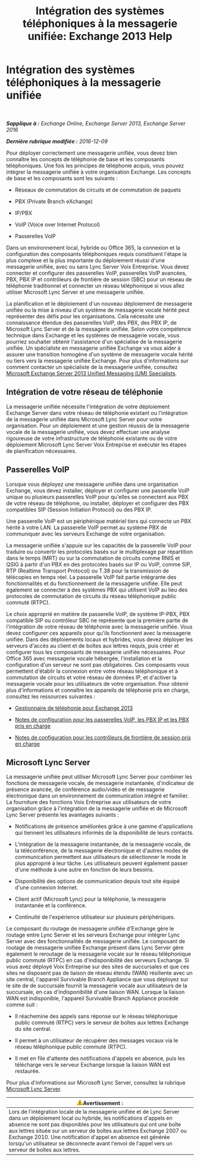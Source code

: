 ﻿---
title: 'Intégration des systèmes téléphoniques à la messagerie unifiée: Exchange 2013 Help'
TOCTitle: Intégration des systèmes téléphoniques à la messagerie unifiée
ms:assetid: b8790117-b040-4c84-9d34-005c75088e76
ms:mtpsurl: https://technet.microsoft.com/fr-fr/library/JJ673558(v=EXCHG.150)
ms:contentKeyID: 50555484
ms.date: 04/24/2018
mtps_version: v=EXCHG.150
ms.translationtype: HT
---

# Intégration des systèmes téléphoniques à la messagerie unifiée

 

_**Sapplique à :** Exchange Online, Exchange Server 2013, Exchange Server 2016_

_**Dernière rubrique modifiée :** 2016-12-09_

Pour déployer correctement une messagerie unifiée, vous devez bien connaître les concepts de téléphonie de base et les composants téléphoniques. Une fois les principes de téléphonie acquis, vous pouvez intégrer la messagerie unifiée à votre organisation Exchange. Les concepts de base et les composants sont les suivants :

  - Réseaux de commutation de circuits et de commutation de paquets

  - PBX (Private Branch eXchange)

  - IP/PBX

  - VoIP (Voice over Internet Protocol)

  - Passerelles VoIP

Dans un environnement local, hybride ou Office 365, la connexion et la configuration des composants téléphoniques requis constituent l'étape la plus complexe et la plus importante du déploiement réussi d'une messagerie unifiée, avec ou sans Lync Server Voix Entreprise. Vous devez connecter et configurer des passerelles VoIP, passerelles VoIP avancées, PBX, PBX IP et contrôleurs de frontière de session (SBC) pour un réseau de téléphonie traditionnel et connecter un réseau téléphonique si vous allez utiliser Microsoft Lync Server et une messagerie unifiée.

La planification et le déploiement d'un nouveau déploiement de messagerie unifiée ou la mise à niveau d'un système de messagerie vocale hérité peut représenter des défis pour les organisations. Cela nécessite une connaissance étendue des passerelles VoIP, des PBX, des PBX IP, de Microsoft Lync Server et de la messagerie unifiée. Selon votre compétence technique dans Exchange et les systèmes de messagerie vocale, vous pourriez souhaiter obtenir l'assistance d'un spécialise de la messagerie unifiée. Un spécialiste en messagerie unifiée Exchange va vous aider à assurer une transition homogène d'un système de messagerie vocale hérité ou tiers vers la messagerie unifiée Exchange. Pour plus d'informations sur comment contacter un spécialiste de la messagerie unifiée, consultez [Microsoft Exchange Server 2013 Unified Messaging (UM) Specialists](http://go.microsoft.com/fwlink/p/?linkid=262708).

## Intégration de votre réseau de téléphonie

La messagerie unifiée nécessite l'intégration de votre déploiement Exchange Server dans votre réseau de téléphonie existant ou l'intégration de la messagerie unifiée dans Microsoft Lync Server pour votre organisation. Pour un déploiement et une gestion réussis de la messagerie vocale de la messagerie unifiée, vous devez effectuer une analyse rigoureuse de votre infrastructure de téléphonie existante ou de votre déploiement Microsoft Lync Server Voix Entreprise et exécuter les étapes de planification nécessaires.

## Passerelles VoIP

Lorsque vous déployez une messagerie unifiée dans une organisation Exchange, vous devez installer, déployer et configurer une passerelle VoIP unique ou plusieurs passerelles VoIP pour qu'elles se connectent aux PBX de votre réseau de téléphonie, ou installer, déployer et configurer des PBX compatibles SIP (Session Initiation Protocol) ou des PBX IP.

Une passerelle VoIP est un périphérique matériel tiers qui connecte un PBX hérité à votre LAN. La passerelle VoIP permet au système PBX de communiquer avec les serveurs Exchange de votre organisation.

La messagerie unifiée s'appuie sur les capacités de la passerelle VoIP pour traduire ou convertir les protocoles basés sur le multiplexage par répartition dans le temps (MRT) ou sur la commutation de circuits comme RNIS et QSIG à partir d'un PBX en des protocoles basés sur IP ou VoIP, comme SIP, RTP (Realtime Transport Protocol) ou T.38 pour la transmission de télécopies en temps réel. La passerelle VoIP fait partie intégrante des fonctionnalités et du fonctionnement de la messagerie unifiée. Elle peut également se connecter à des systèmes PBX qui utilisent VoIP au lieu des protocoles de commutation de circuits du réseau téléphonique public commuté (RTPC).

Le choix approprié en matière de passerelle VoIP, de système IP-PBX, PBX compatible SIP ou contrôleur SBC ne représente que la première partie de l'intégration de votre réseau de téléphonie avec la messagerie unifiée. Vous devez configurer ces appareils pour qu'ils fonctionnent avec la messagerie unifiée. Dans des déploiements locaux et hybrides, vous devez déployer les serveurs d'accès au client et de boîtes aux lettres requis, puis créer et configurer tous les composants de messagerie unifiée nécessaires. Pour Office 365 avec messagerie vocale hébergée, l'installation et la configuration d'un serveur ne sont pas obligatoires. Ces composants vous permettent d'établir la connexion entre votre réseau téléphonique et à commutation de circuits et votre réseau de données IP, et d'activer la messagerie vocale pour les utilisateurs de votre organisation. Pour obtenir plus d'informations et connaître les appareils de téléphonie pris en charge, consultez les ressources suivantes :

  - [Gestionnaire de téléphonie pour Exchange 2013](telephony-advisor-for-exchange-2013-exchange-2013-help.md)

  - [Notes de configuration pour les passerelles VoIP, les PBX IP et les PBX pris en charge](configuration-notes-for-supported-voip-gateways-ip-pbxs-and-pbxs-exchange-2013-help.md)

  - [Notes de configuration pour les contrôleurs de frontière de session pris en charge](configuration-notes-for-supported-session-border-controllers-exchange-2013-help.md)

## Microsoft Lync Server

La messagerie unifiée peut utiliser Microsoft Lync Server pour combiner les fonctions de messagerie vocale, de messagerie instantanée, d'indicateur de présence avancée, de conférence audio/vidéo et de messagerie électronique dans un environnement de communication intégré et familier. La fourniture des fonctions Voix Entreprise aux utilisateurs de votre organisation grâce à l'intégration de la messagerie unifiée et de Microsoft Lync Server présente les avantages suivants :

  - Notifications de présence améliorées grâce à une gamme d'applications qui tiennent les utilisateurs informés de la disponibilité de leurs contacts.

  - L'intégration de la messagerie instantanée, de la messagerie vocale, de la téléconférence, de la messagerie électronique et d'autres modes de communication permettent aux utilisateurs de sélectionner le mode le plus approprié à leur tâche. Les utilisateurs peuvent également passer d'une méthode à une autre en fonction de leurs besoins.

  - Disponibilité des options de communication depuis tout site équipé d'une connexion Internet.

  - Client actif (Microsoft Lync) pour la téléphonie, la messagerie instantanée et la conférence.

  - Continuité de l'expérience utilisateur sur plusieurs périphériques.

Le composant du routage de messagerie unifiée d'Exchange gère le routage entre Lync Server et les serveurs Exchange pour intégrer Lync Server avec des fonctionnalités de messagerie unifiée. Le composant de routage de messagerie unifiée Exchange présent dans Lync Server gère également le reroutage de la messagerie vocale sur le réseau téléphonique public commuté (RTPC) en cas d'indisponibilité des serveurs Exchange. Si vous avez déployé Voix Entreprise sur des sites de succursales et que ces sites ne disposent pas de liaison de réseau étendu (WAN) résiliente avec un site central, l'appareil Survivable Branch Appliance que vous déployez sur le site de de succursale fournit la messagerie vocale aux utilisateurs de la succursale, en cas d'indisponibilité d'une liaison WAN. Lorsque la liaison WAN est indisponible, l'appareil Survivable Branch Appliance procède comme suit :

  - Il réachemine des appels sans réponse sur le réseau téléphonique public commuté (RTPC) vers le serveur de boîtes aux lettres Exchange du site central.

  - Il permet à un utilisateur de récupérer des messages vocaux via le réseau téléphonique public commuté (RTPC).

  - Il met en file d'attente des notifications d'appels en absence, puis les télécharge vers le serveur Exchange lorsque la liaison WAN est restaurée.

Pour plus d'informations sur Microsoft Lync Server, consultez la rubrique [Microsoft Lync Server](https://go.microsoft.com/fwlink/p/?linkid=265752).

<table>
<thead>
<tr class="header">
<th><img src="images/Bb125224.warning(EXCHG.150).gif" title="Avertissement" alt="Avertissement" />Avertissement :</th>
</tr>
</thead>
<tbody>
<tr class="odd">
<td>Lors de l'intégration locale de la messagerie unifiée et de Lync Server dans un déploiement local ou hybride, les notifications d'appels en absence ne sont pas disponibles pour les utilisateurs qui ont une boîte aux lettres située sur un serveur de boîtes aux lettres Exchange 2007 ou Exchange 2010. Une notification d'appel en absence est générée lorsqu'un utilisateur se déconnecte avant l'envoi de l'appel vers un serveur de boîtes aux lettres.</td>
</tr>
</tbody>
</table>

